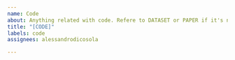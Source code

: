 ```yaml
---
name: Code
about: Anything related with code. Refere to DATASET or PAPER if it's necessary.
title: "[CODE]"
labels: code
assignees: alessandrodicosola

---
```



